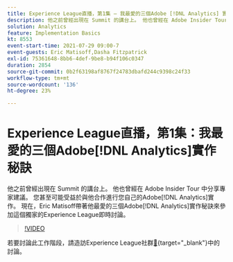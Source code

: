 ```yaml
---
title: Experience League直播，第1集 — 我最愛的三個Adobe [!DNL Analytics] 實作秘訣
description: 他之前曾經出現在 Summit 的講台上。 他也曾經在 Adobe Insider Tour 中分享專家建議。 您甚至可能曾與他在您自己的Adobe [!DNL Analytics] 實作上合作。 現在，Eric Matisoff將在這個獨家的Experience League即時討論中介紹他最愛的三個Adobe [!DNL Analytics] 實作秘訣。
solution: Analytics
feature: Implementation Basics
kt: 8553
event-start-time: 2021-07-29 09:00-7
event-guests: Eric Matisoff,Dasha Fitzpatrick
exl-id: 75361648-8bb6-4def-9be8-b94f106c0347
duration: 2854
source-git-commit: 0b2f63198af8767f24783dbafd244c9398c24f33
workflow-type: tm+mt
source-wordcount: '136'
ht-degree: 23%

---
```


# Experience League直播，第1集：我最愛的三個Adobe[!DNL Analytics]實作秘訣

他之前曾經出現在 Summit 的講台上。 他也曾經在 Adobe Insider Tour 中分享專家建議。 您甚至可能受益於與他合作進行您自己的Adobe[!DNL Analytics]實作。 現在，Eric Matisoff帶著他最愛的三個Adobe[!DNL Analytics]實作秘訣來參加這個獨家的Experience League即時討論。

>[!VIDEO](https://video.tv.adobe.com/v/335921/?quality=12&learn=on)

若要討論此工作階段，請造訪Experience League社群[&#128279;](https://experienceleaguecommunities.adobe.com/t5/adobe-analytics-discussions/questions-and-discussion-for-experience-league-live-ep-1-my/td-p/419498){target="_blank"}中的討論。


